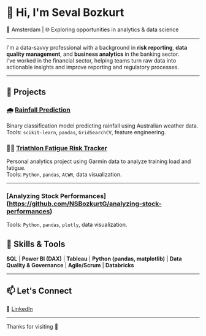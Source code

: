 # 👋 Hi, I'm Seval Bozkurt

📍 Amsterdam | 🌐 Exploring opportunities in analytics & data science

---

I'm a data-savvy professional with a background in **risk reporting**, **data quality management**, and **business analytics** in the banking sector.  
I’ve worked in the financial sector, helping teams turn raw data into actionable insights and improve reporting and regulatory processes.

---

## 🚀 Projects

### 🌧️ [Rainfall Prediction](https://github.com/NSBozkurtG/rainfall-prediction)  
Binary classification model predicting rainfall using Australian weather data.  
Tools: `scikit-learn`, `pandas`, `GridSearchCV`, feature engineering.

### 🏃‍♀️ [Triathlon Fatigue Risk Tracker](https://github.com/NSBozkurtG/triathlon-fatigue)  
Personal analytics project using Garmin data to analyze training load and fatigue.  
Tools: `Python`, `pandas`, `ACWR`, data visualization.

---
###  [Analyzing Stock Performances] (https://github.com/NSBozkurtG/analyzing-stock-performances)
Tools: `Python`, `pandas`, `plotly`, data visualization.

## 🧠 Skills & Tools

**SQL** | **Power BI (DAX)** | **Tableau** | **Python (pandas, matplotlib)** | **Data Quality & Governance** | **Agile/Scrum**  | **Databricks**

---

## 📫 Let's Connect

🔗 [LinkedIn](https://linkedin.com/in/sevalbozkurt)  

---

Thanks for visiting 💙

